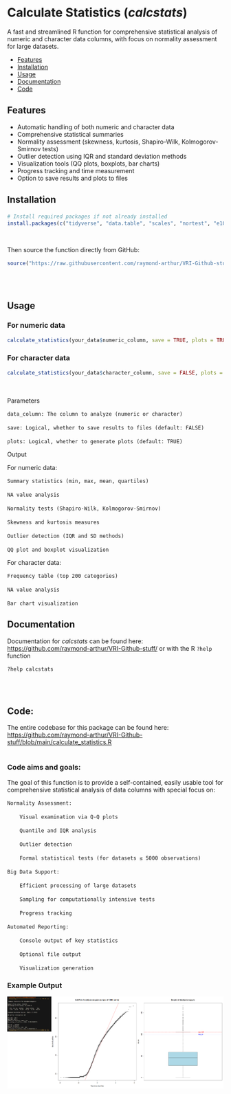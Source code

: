 Calculate Statistics (_calcstats_)
================
A fast and streamlined R function for comprehensive statistical analysis of numeric and character data columns, with focus on normality assessment for large datasets.

- [Features](#Features)
- [Installation](#Installation)
- [Usage](#Usage)
- [Documentation](#Documentation)
- [Code](#Code)


## Features

- Automatic handling of both numeric and character data
- Comprehensive statistical summaries
- Normality assessment (skewness, kurtosis, Shapiro-Wilk, Kolmogorov-Smirnov tests)
- Outlier detection using IQR and standard deviation methods
- Visualization tools (QQ plots, boxplots, bar charts)
- Progress tracking and time measurement
- Option to save results and plots to files


## Installation

```r
# Install required packages if not already installed
install.packages(c("tidyverse", "data.table", "scales", "nortest", "e1071", "fastqq"))
```

<br>

Then source the function directly from GitHub:
```r
source("https://raw.githubusercontent.com/raymond-arthur/VRI-Github-stuff/main/calculate_statistics.R")
```

<br>
<br>

## Usage
### For numeric data
```r
calculate_statistics(your_data$numeric_column, save = TRUE, plots = TRUE)
```

### For character data
```r
calculate_statistics(your_data$character_column, save = FALSE, plots = TRUE)
```

<br>
<br>
Parameters

    data_column: The column to analyze (numeric or character)
    
    save: Logical, whether to save results to files (default: FALSE)
    
    plots: Logical, whether to generate plots (default: TRUE)


Output

For numeric data:

    Summary statistics (min, max, mean, quartiles)

    NA value analysis

    Normality tests (Shapiro-Wilk, Kolmogorov-Smirnov)

    Skewness and kurtosis measures

    Outlier detection (IQR and SD methods)

    QQ plot and boxplot visualization

For character data:

    Frequency table (top 200 categories)

    NA value analysis

    Bar chart visualization



## Documentation

Documentation for _calcstats_ can be found here:
<https://github.com/raymond-arthur/VRI-Github-stuff/> or with the R `?help` function

```r
?help calcstats
```

<br> <br>

## Code:


The entire codebase for this package can be found here:
<https://github.com/raymond-arthur/VRI-Github-stuff/blob/main/calculate_statistics.R>
<br> <br>


### Code aims and goals:

The goal of this function is to provide a self-contained, easily usable tool for comprehensive statistical analysis of data columns with special focus on:

    Normality Assessment:

        Visual examination via Q-Q plots

        Quantile and IQR analysis

        Outlier detection

        Formal statistical tests (for datasets ≤ 5000 observations)

    Big Data Support:

        Efficient processing of large datasets

        Sampling for computationally intensive tests

        Progress tracking

    Automated Reporting:

        Console output of key statistics

        Optional file output

        Visualization generation

### Example Output

![](calculate_statistics.png)<!-- -->




